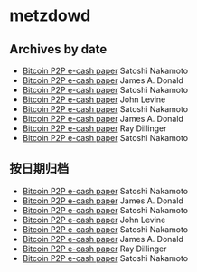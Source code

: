# metzdowd

## Archives by date

* [Bitcoin P2P e-cash paper](Archives/014810.md)   Satoshi Nakamoto
* [Bitcoin P2P e-cash paper](Archives/014814.md)   James A. Donald
* [Bitcoin P2P e-cash paper](Archives/014815.md)   Satoshi Nakamoto
* [Bitcoin P2P e-cash paper](Archives/014817.md)   John Levine
* [Bitcoin P2P e-cash paper](Archives/014818.md)   Satoshi Nakamoto
* [Bitcoin P2P e-cash paper](Archives/014819.md)   James A. Donald
* [Bitcoin P2P e-cash paper](Archives/014822.md)   Ray Dillinger
* [Bitcoin P2P e-cash paper](Archives/014823.md)   Satoshi Nakamoto

## 按日期归档

* [Bitcoin P2P e-cash paper](Archives-cn/014810.md)   Satoshi Nakamoto
* [Bitcoin P2P e-cash paper](Archives-cn/014814.md)   James A. Donald
* [Bitcoin P2P e-cash paper](Archives-cn/014815.md)   Satoshi Nakamoto
* [Bitcoin P2P e-cash paper](Archives-cn/014817.md)   John Levine
* [Bitcoin P2P e-cash paper](Archives-cn/014818.md)   Satoshi Nakamoto
* [Bitcoin P2P e-cash paper](Archives-cn/014819.md)   James A. Donald
* [Bitcoin P2P e-cash paper](Archives-cn/014822.md)   Ray Dillinger
* [Bitcoin P2P e-cash paper](Archives-cn/014823.md)   Satoshi Nakamoto

